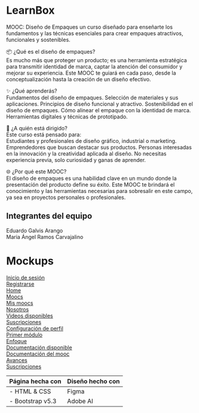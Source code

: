 # LearnBox

MOOC: Diseño de Empaques
un curso diseñado para enseñarte los fundamentos y las técnicas esenciales para crear empaques atractivos, funcionales y sostenibles.

📦 ¿Qué es el diseño de empaques?  
Es mucho más que proteger un producto; es una herramienta estratégica para transmitir identidad de marca, captar la atención del consumidor y mejorar su experiencia. Este MOOC te guiará en cada paso, desde la conceptualización hasta la creación de un diseño efectivo.

✨ ¿Qué aprenderás?  
Fundamentos del diseño de empaques.
Selección de materiales y sus aplicaciones.
Principios de diseño funcional y atractivo.
Sostenibilidad en el diseño de empaques.
Cómo alinear el empaque con la identidad de marca.
Herramientas digitales y técnicas de prototipado.  
  
🎯 ¿A quién está dirigido?  
Este curso está pensado para:  
Estudiantes y profesionales de diseño gráfico, industrial o marketing.
Emprendedores que buscan destacar sus productos.
Personas interesadas en la innovación y la creatividad aplicada al diseño.
No necesitas experiencia previa, solo curiosidad y ganas de aprender.


🌐 ¿Por qué este MOOC?  
El diseño de empaques es una habilidad clave en un mundo donde la presentación del producto define su éxito. Este MOOC te brindará el conocimiento y las herramientas necesarias para sobresalir en este campo, ya sea en proyectos personales o profesionales.

## Integrantes del equipo

Eduardo Galvis Arango  
Maria Ángel Ramos Carvajalino

# Mockups

[Inicio de sesión](Githubi/Iniciar%20sesión.png "Mi imagen local")   
[Registrarse](Githubi/Registrarse.png "Mi imagen local")  
[Home](Githubi/Principal%201.png "Mi imagen local")  
[Moocs](Githubi/Moocs.png "Mi imagen local")   
[Mis moocs](Githubi/Mis%20Moocs.png "Mi imagen local")  
[Nosotros](Githubi/Nosotros.png "Mi imagen local")  
[Videos disponibles](Githubi/Videos%20Disponibles.png "Mi imagen local")  
[Suscripciones](Githubi/Suscripciones.png "Mi imagen local")  
[Configuración de perfil](Githubi/Perfil%20y%20configuración.png.png "Mi imagen local")  
[Primer módulo](Githubi/Introduccón%20Diseño%20de%20empaques.png "Mi imagen local")  
[Enfoque](Githubi/Enfoque.png "Mi imagen local")  
[Documentación disponible](Githubi/Documentos.png "Mi imagen local")  
[Documentación del mooc](Githubi/Diseño%20de%20empaques.png "Mi imagen local")  
[Avances](Githubi/Avances.png "Mi imagen local")  
[Suscripciones](Githubi/Suscripciones.png "Mi imagen local")  



| **Página hecha con**          | **Diseño hecho con**          |
|-------------------------|------------------------|
| - HTML & CSS | Figma |
| - Bootstrap v5.3 | Adobe AI |
